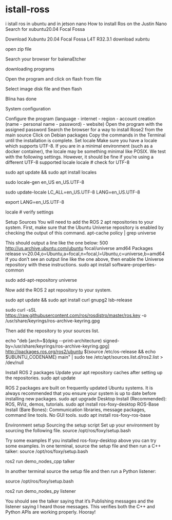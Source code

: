 # istall-ross
i istall ros in ubuntu and in jetson nano
How to install Ros on the Justin Nano
Search for xubuntu20.04 Focal Fossa

Download Xubuntu 20.04 Focal Fossa L4T R32.3.1 download xubntu

open zip file

Search your browser for balenaEtcher

downloading programs

Open the program and click on flash from file

Select image disk file and then flash

Blina has done

System configuration

Configure the program (language - internet - region - account creation (name - personal name - password) - website)
Open the program with the assigned password
Search the browser for a way to install Rose2 from the main source
Click on Debian packages
Copy the commands in the Terminal until the installation is complete.
Set locale
Make sure you have a locale which supports UTF-8. If you are in a minimal environment (such as a docker container), the locale may be something minimal like POSIX. We test with the following settings. However, it should be fine if you’re using a different UTF-8 supported locale
locale # check for UTF-8

sudo apt update && sudo apt install locales

sudo locale-gen en_US en_US.UTF-8

sudo update-locale LC_ALL=en_US.UTF-8 LANG=en_US.UTF-8

export LANG=en_US.UTF-8

locale # verify settings

Setup Sources
You will need to add the ROS 2 apt repositories to your system. First, make sure that the Ubuntu Universe repository is enabled by checking the output of this command.
apt-cache policy | grep universe

This should output a line like the one below: 500 http://us.archive.ubuntu.com/ubuntu focal/universe amd64 Packages release v=20.04,o=Ubuntu,a=focal,n=focal,l=Ubuntu,c=universe,b=amd64 If you don’t see an output line like the one above, then enable the Universe repository with these instructions.
sudo apt install software-properties-common

sudo add-apt-repository universe

Now add the ROS 2 apt repository to your system.

sudo apt update && sudo apt install curl gnupg2 lsb-release

sudo curl -sSL https://raw.githubusercontent.com/ros/rosdistro/master/ros.key -o /usr/share/keyrings/ros-archive-keyring.gpg

Then add the repository to your sources list.

echo "deb [arch=$(dpkg --print-architecture) signed-by=/usr/share/keyrings/ros-archive-keyring.gpg] http://packages.ros.org/ros2/ubuntu $(source /etc/os-release && echo $UBUNTU_CODENAME) main" | sudo tee /etc/apt/sources.list.d/ros2.list > /dev/null

Install ROS 2 packages
Update your apt repository caches after setting up the repositories.
sudo apt update

ROS 2 packages are built on frequently updated Ubuntu systems. It is always recommended that you ensure your system is up to date before installing new packages.
sudo apt upgrade Desktop Install (Recommended): ROS, RViz, demos, tutorials. sudo apt install ros-foxy-desktop ROS-Base Install (Bare Bones): Communication libraries, message packages, command line tools. No GUI tools. sudo apt install ros-foxy-ros-base

Environment setup
Sourcing the setup script
Set up your environment by sourcing the following file.
source /opt/ros/foxy/setup.bash

Try some examples
If you installed ros-foxy-desktop above you can try some examples. In one terminal, source the setup file and then run a C++ talker:
source /opt/ros/foxy/setup.bash

ros2 run demo_nodes_cpp talker

In another terminal source the setup file and then run a Python listener:

source /opt/ros/foxy/setup.bash

ros2 run demo_nodes_py listener

You should see the talker saying that it’s Publishing messages and the listener saying I heard those messages. This verifies both the C++ and Python APIs are working properly. Hooray!
